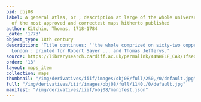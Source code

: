 ```yaml
---
pid: obj08
label: A general atlas, or ; description at large of the whole universe being a collection
  of the most approved and correctest maps hitherto published
author: Kitchin, Thomas, 1718-1784
_date: '1773'
object_type: 18th century
description: 'Title continues: ''the whole comprized on sixty-two copper-plates''.
  London : printed for Robert Sayer ... and Thomas Jefferys.'
source: https://librarysearch.cardiff.ac.uk/permalink/44WHELF_CAR/1fseqj3/alma9910796183402420
order: '13'
layout: maps_item
collection: maps
thumbnail: "/img/derivatives/iiif/images/obj08/full/250,/0/default.jpg"
full: "/img/derivatives/iiif/images/obj08/full/1140,/0/default.jpg"
manifest: "/img/derivatives/iiif/obj08/manifest.json"
---
```

